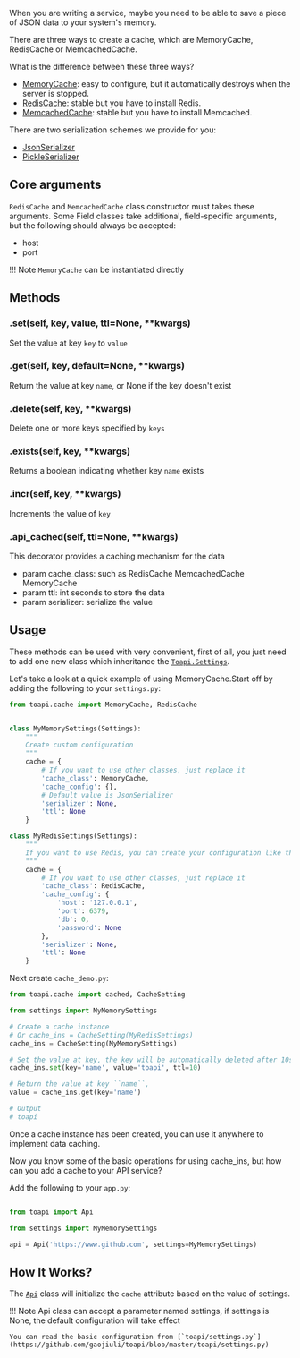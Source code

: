 When you are writing a service, maybe you need to be able to save a piece of JSON data to your system's memory.

There are three ways to create a cache, which are MemoryCache, RedisCache or MemcachedCache.

What is the difference between these three ways?

- [MemoryCache](https://github.com/gaojiuli/toapi/blob/master/toapi/cache/memory_cache.py): easy to configure, but it automatically destroys when the server is stopped.
- [RedisCache](https://github.com/gaojiuli/toapi/blob/master/toapi/cache/redis_cache.py): stable but you have to install Redis.
- [MemcachedCache](https://github.com/gaojiuli/toapi/blob/master/toapi/cache/memcached_cache.py): stable but you have to install Memcached.

There are two serialization schemes we provide for you:

- [JsonSerializer](https://github.com/gaojiuli/toapi/blob/master/toapi/cache/serializer.py)
- [PickleSerializer](https://github.com/gaojiuli/toapi/blob/master/toapi/cache/serializer.py)

## Core arguments

`RedisCache` and `MemcachedCache` class constructor must takes these arguments. Some Field classes take additional, field-specific arguments, but the following should always be accepted:

- host
- port

!!! Note
    `MemoryCache` can be instantiated directly

## Methods

### .set(self, key, value, ttl=None, **kwargs)
Set the value at key ``key`` to ``value``

### .get(self, key, default=None, **kwargs)
Return the value at key ``name``, or None if the key doesn't exist

### .delete(self, key, **kwargs)
Delete one or more keys specified by ``keys``

### .exists(self, key, **kwargs)
Returns a boolean indicating whether key ``name`` exists

### .incr(self, key, **kwargs)
Increments the value of ``key``

### .api_cached(self, ttl=None, **kwargs)
This decorator provides a caching mechanism for the data

- param cache_class: such as RedisCache MemcachedCache MemoryCache
- param ttl: int seconds to store the data
- param serializer: serialize the value

## Usage

These methods can be used with very convenient, first of all, you just need to add one new class which inheritance the [`Toapi.Settings`](https://github.com/gaojiuli/toapi/blob/master/toapi/settings.py).

Let's take a look at a quick example of using MemoryCache.Start off by adding the following to your `settings.py`:

``` python
from toapi.cache import MemoryCache, RedisCache


class MyMemorySettings(Settings):
    """
    Create custom configuration
    """
    cache = {
        # If you want to use other classes, just replace it
        'cache_class': MemoryCache,
        'cache_config': {},
        # Default value is JsonSerializer
        'serializer': None,
        'ttl': None
    }

class MyRedisSettings(Settings):
    """
    If you want to use Redis, you can create your configuration like this
    """
    cache = {
        # If you want to use other classes, just replace it
        'cache_class': RedisCache,
        'cache_config': {
            'host': '127.0.0.1',
            'port': 6379,
            'db': 0,
            'password': None
        },
        'serializer': None,
        'ttl': None
    }

```

Next create `cache_demo.py`:

``` python
from toapi.cache import cached, CacheSetting

from settings import MyMemorySettings

# Create a cache instance
# Or cache_ins = CacheSetting(MyRedisSettings)
cache_ins = CacheSetting(MyMemorySettings)

# Set the value at key, the key will be automatically deleted after 10s
cache_ins.set(key='name', value='toapi', ttl=10)

# Return the value at key ``name``,
value = cache_ins.get(key='name')

# Output
# toapi
```

Once a cache instance has been created, you can use it anywhere to implement data caching.

Now you know some of the basic operations for using cache_ins, but how can you add a cache to your API service?

Add the following to your `app.py`:

``` python

from toapi import Api

from settings import MyMemorySettings

api = Api('https://www.github.com', settings=MyMemorySettings)

```

## How It Works?

The [`Api`](https://github.com/gaojiuli/toapi/blob/master/toapi/api.py) class will initialize the `cache` attribute based on the value of settings.

!!! Note
    Api class can accept a parameter named settings, if settings is None, the default configuration will take effect
    
    You can read the basic configuration from [`toapi/settings.py`](https://github.com/gaojiuli/toapi/blob/master/toapi/settings.py)